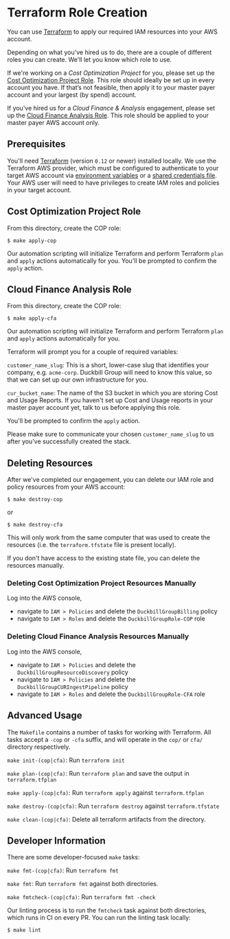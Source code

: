 # Terraform Role Creation

You can use [Terraform](https://www.terraform.io/) to apply our required IAM resources into your AWS account.

Depending on what you've hired us to do, there are a couple of different roles you can create. We'll let you know which role to use.

If we're working on a *Cost Optimization Project* for you, please set up the [Cost Optimization Project Role](#Cost-Optimization-Project-Role). This role should ideally be set up in every account you have. If that’s not feasible, then apply it to your master payer account and your largest (by spend) account.

If you've hired us for a *Cloud Finance & Analysis* engagement, please set up the [Cloud Finance Analysis Role](#Cloud-Finance-Analysis-Role). This role should be applied to your master payer AWS account only.

## Prerequisites

You'll need [Terraform](https://www.terraform.io/) (version `0.12` or newer) installed locally. We use the Terraform AWS provider, which must be configured to authenticate to your target AWS account via [environment variables](https://www.terraform.io/docs/providers/aws/index.html#environment-variables) or a [shared credentials file](https://www.terraform.io/docs/providers/aws/index.html#shared-credentials-file). Your AWS user will need to have privileges to create IAM roles and policies in your target account.

## Cost Optimization Project Role

From this directory, create the COP role:

    $ make apply-cop

Our automation scripting will initialize Terraform and perform Terraform `plan` and `apply` actions automatically for you. You'll be prompted to confirm the `apply` action.

## Cloud Finance Analysis Role

From this directory, create the COP role:

    $ make apply-cfa

Our automation scripting will initialize Terraform and perform Terraform `plan` and `apply` actions automatically for you.

Terraform will prompt you for a couple of required variables:

`customer_name_slug`: This is a short, lower-case slug that identifies your company, e.g. `acme-corp`. Duckbill Group will need to know this value, so that we can set up our own infrastructure for you.

`cur_bucket_name`: The name of the S3 bucket in which you are storing Cost and Usage Reports. If you haven't set up Cost and Usage reports in your master payer account yet, talk to us before applying this role.

You'll be prompted to confirm the `apply` action.

Please make sure to communicate your chosen `customer_name_slug` to us after you've successfully created the stack.

## Deleting Resources

After we've completed our engagement, you can delete our IAM role and policy resources from your AWS account:

    $ make destroy-cop

or

    $ make destroy-cfa

This will only work from the same computer that was used to create the resources (i.e. the `terraform.tfstate` file is present locally).

If you don't have access to the existing state file, you can delete the resources manually.

### Deleting Cost Optimization Project Resources Manually

Log into the AWS console,

 - navigate to `IAM > Policies` and delete the `DuckbillGroupBilling` policy
 - navigate to `IAM > Roles` and delete the `DuckbillGroupRole-COP` role

### Deleting Cloud Finance Analysis Resources Manually

Log into the AWS console,

 - navigate to `IAM > Policies` and delete the `DuckbillGroupResourceDiscovery` policy
 - navigate to `IAM > Policies` and delete the `DuckbillGroupCURIngestPipeline` policy
 - navigate to `IAM > Roles` and delete the `DuckbillGroupRole-CFA` role

## Advanced Usage

The `Makefile` contains a number of tasks for working with Terraform. All tasks accept a  `-cop` or `-cfa` suffix, and will operate in the `cop/` or `cfa/` directory respectively.

`make init-(cop|cfa)`: Run `terraform init`

`make plan-(cop|cfa)`: Run `terraform plan` and save the output in `terraform.tfplan`

`make apply-(cop|cfa)`: Run `terraform apply` against `terraform.tfplan`

`make destroy-(cop|cfa)`: Run `terraform destroy` against `terraform.tfstate`

`make clean-(cop|cfa)`: Delete all terraform artifacts from the directory.

## Developer Information

There are some developer-focused `make` tasks:

`make fmt-(cop|cfa)`: Run `terraform fmt`

`make fmt`: Run `terraform fmt` against both directories.

`make fmtcheck-(cop|cfa)`: Run `terraform fmt -check`

Our linting process is to run the `fmtcheck` task against both directories, which runs in CI on every PR. You can run the linting task locally:

    $ make lint
